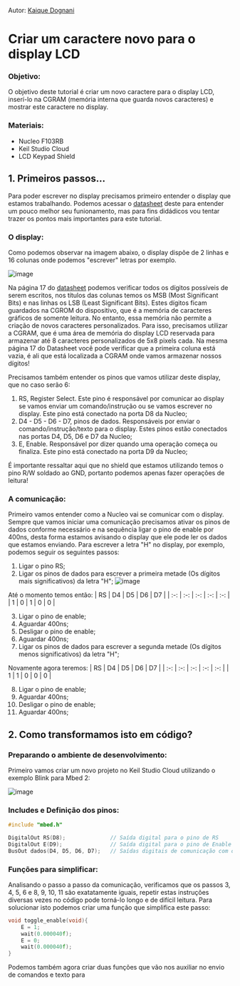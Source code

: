 Autor: [Kaique Dognani](https://github.com/kaiqued)

# Criar um caractere novo para o display LCD
### Objetivo:
O objetivo deste tutorial é criar um novo caractere para o display LCD, inserí-lo na CGRAM (memória interna que guarda novos caracteres) e mostrar este caractere no display.

### Materiais:
- Nucleo F103RB
- Keil Studio Cloud
- LCD Keypad Shield

## 1. Primeiros passos...
Para poder escrever no display precisamos primeiro entender o display que estamos trabalhando. Podemos acessar o [datasheet](https://www.sparkfun.com/datasheets/LCD/HD44780.pdf) deste para entender um pouco melhor seu funionamento, mas para fins didádicos vou tentar trazer os pontos mais importantes para este tutorial. 

### O display:
Como podemos observar na imagem abaixo, o display dispõe de 2 linhas e 16 colunas onde podemos "escrever" letras por exemplo.

![image](https://github.com/Insper-Mecat-LSM/LCD_F103/assets/26482377/6e1381cf-fe86-4184-a0e0-b3f0ced419d1)

Na página 17 do [datasheet](https://www.sparkfun.com/datasheets/LCD/HD44780.pdf) podemos verificar todos os dígitos possíveis de serem escritos, nos títulos das colunas temos os MSB (Most Significant Bits) e nas linhas os LSB (Least Significant Bits). Estes dígitos ficam guardados na CGROM do dispositivo, que é a memória de caracteres gráficos de somente leitura. No entanto, essa memória não permite a criação de novos caracteres personalizados. Para isso, precisamos utilizar a CGRAM, que é uma área de memória do display LCD reservada para armazenar até 8 caracteres personalizados de 5x8 pixels cada. Na mesma página 17 do Datasheet você pode verificar que a primeira coluna está vazia, é ali que está localizada a CGRAM onde vamos armazenar nossos dígitos!

Precisamos também entender os pinos que vamos utilizar deste display, que no caso serão 6:
1. RS, Register Select. Este pino é responsável por comunicar ao display se vamos enviar um comando/instrução ou se vamos escrever no display. Este pino está conectado na porta D8 da Nucleo;
2. D4 - D5 - D6 - D7, pinos de dados. Responsáveis por enviar o comando/instrução/texto para o display. Estes pinos estão conectados nas portas D4, D5, D6 e D7 da Nucleo;
3. E, Enable. Responsável por dizer quando uma operação começa ou finaliza. Este pino está conectado na porta D9 da Nucleo;

É importante ressaltar aqui que no shield que estamos utilizando temos o pino R/W soldado ao GND, portanto podemos apenas fazer operações de leitura!


### A comunicação:
Primeiro vamos entender como a Nucleo vai se comunicar com o display. Sempre que vamos iniciar uma comunicação precisamos ativar os pinos de dados conforme necessário e na sequência ligar o pino de enable por 400ns, desta forma estamos avisando o display que ele pode ler os dados que estamos enviando. Para escrever a letra "H" no display, por exemplo, podemos seguir os seguintes passos:


1. Ligar o pino RS;
2. Ligar os pinos de dados para escrever a primeira metade (Os dígitos mais significativos) da letra "H";
![image](https://github.com/Insper-Mecat-LSM/LCD_F103/assets/26482377/c8d42374-7a04-4038-aa9e-2fa5f17cc00f)

  Até o momento temos então:
| RS | D4 | D5 | D6 | D7 |
| :-: | :-: | :-: | :-: | :-: |
| 1 | 0 | 1 | 0 | 0 |

3. Ligar o pino de enable;
4. Aguardar 400ns;
5. Desligar o pino de enable;
6. Aguardar 400ns;
7. Ligar os pinos de dados para escrever a segunda metade (Os dígitos menos significativos) da letra "H";

  Novamente agora teremos:
| RS | D4 | D5 | D6 | D7 |
| :-: | :-: | :-: | :-: | :-: |
| 1 | 1 | 0 | 0 | 0 |

8. Ligar o pino de enable;
9. Aguardar 400ns;
10. Desligar o pino de enable;
11. Aguardar 400ns;



## 2. Como transformamos isto em código?
### Preparando o ambiente de desenvolvimento:
Primeiro vamos criar um novo projeto no Keil Studio Cloud utilizando o exemplo Blink para Mbed 2:

![image](https://github.com/Insper-Mecat-LSM/LCD_F103/assets/26482377/50528c2c-dd3a-4c19-9882-bed10549be49)

### Includes e Definição dos pinos:
``` C++
#include "mbed.h"

DigitalOut RS(D8);              // Saída digital para o pino de RS
DigitalOut E(D9);               // Saída digital para o pino de Enable
BusOut dados(D4, D5, D6, D7);   // Saídas digitais de comunicação com o display
```

### Funções para simplificar:
Analisando o passo a passo da comunicação, verificamos que os passos 3, 4, 5, 6 e 8, 9, 10, 11 são exatatamente iguais, repetir estas instruções diversas vezes no código pode torná-lo longo e de difícil leitura. Para solucionar isto podemos criar uma função que simplifica este passo:
``` C++
void toggle_enable(void){
    E = 1;
    wait(0.000040f);
    E = 0;
    wait(0.000040f);
}
```

Podemos também agora criar duas funções que vão nos auxiliar no envio de comandos e texto para 
